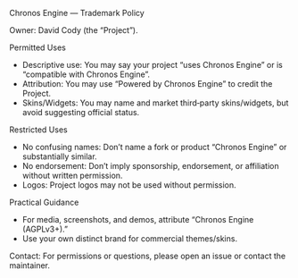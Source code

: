 Chronos Engine — Trademark Policy

Owner: David Cody (the “Project”).

Permitted Uses
- Descriptive use: You may say your project “uses Chronos Engine” or is “compatible with Chronos Engine”.
- Attribution: You may use “Powered by Chronos Engine” to credit the Project.
- Skins/Widgets: You may name and market third‑party skins/widgets, but avoid suggesting official status.

Restricted Uses
- No confusing names: Don’t name a fork or product “Chronos Engine” or substantially similar.
- No endorsement: Don’t imply sponsorship, endorsement, or affiliation without written permission.
- Logos: Project logos may not be used without permission.

Practical Guidance
- For media, screenshots, and demos, attribute “Chronos Engine (AGPLv3+).”
- Use your own distinct brand for commercial themes/skins.

Contact: For permissions or questions, please open an issue or contact the maintainer.

